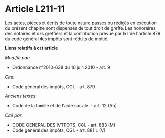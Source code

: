 # Article L211-11

Les actes, pièces et écrits de toute nature passés ou rédigés en exécution du présent chapitre sont dispensés de tout droit
de greffe. Les honoraires des notaires et des greffiers et     la contribution prévue par le I de l'article 879 du code
général des impôts  sont réduits de moitié.

**Liens relatifs à cet article**

_Modifié par_:

  - Ordonnance n°2010-638 du 10 juin 2010 - art. 9

_Cite_:

  - Code général des impôts, CGI. - art. 879

_Anciens textes_:

  - Code de la famille et de l'aide sociale. - art. 12 (Ab)

_Cité par_:

  - CODE GENERAL DES IVTPOTS, CGI. - art. 883 (M)
  - Code général des impôts, CGI. - art. 881 L (V)
